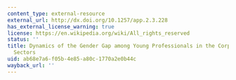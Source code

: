 ```yaml
---
content_type: external-resource
external_url: http://dx.doi.org/10.1257/app.2.3.228
has_external_license_warning: true
license: https://en.wikipedia.org/wiki/All_rights_reserved
status: ''
title: Dynamics of the Gender Gap among Young Professionals in the Corporate and Financial
  Sectors
uid: ab68e7a6-f05b-4e85-a80c-1770a2e0b44c
wayback_url: ''
---
```

